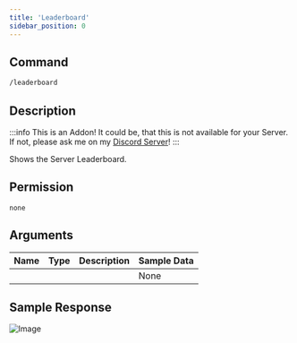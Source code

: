 ```yaml
---
title: 'Leaderboard'
sidebar_position: 0
---
```


## Command

```txt
/leaderboard
```

## Description

:::info
This is an Addon! It could be, that this is not available for your Server. If not, please ask me on my [Discord Server](https://discord.gg/rsTpm8e)!
:::

Shows the Server Leaderboard.

## Permission

`none`

## Arguments

| Name | Type | Description | Sample Data |
| ---- | ---- | ----------- | ----------- |
|      |      |             | None        |

## Sample Response

![Image](https://cdn.utilbot.co/Discord_jC6aohohJT.png)
